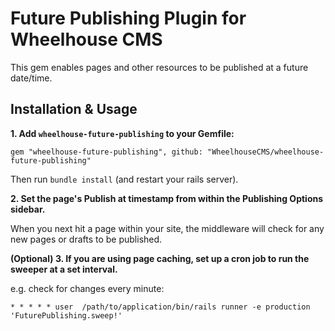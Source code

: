 Future Publishing Plugin for Wheelhouse CMS
===========================================

This gem enables pages and other resources to be published at a future date/time.


Installation & Usage
--------------------

**1. Add `wheelhouse-future-publishing` to your Gemfile:**

    gem "wheelhouse-future-publishing", github: "WheelhouseCMS/wheelhouse-future-publishing"

Then run `bundle install` (and restart your rails server).

**2. Set the page's Publish at timestamp from within the Publishing Options sidebar.**

When you next hit a page within your site, the middleware will check for any new pages or drafts to be published.

**(Optional) 3. If you are using page caching, set up a cron job to run the sweeper at a set interval.**

e.g. check for changes every minute:

```
* * * * * user  /path/to/application/bin/rails runner -e production 'FuturePublishing.sweep!'
```
